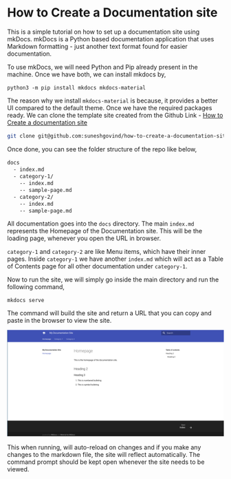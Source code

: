 # How to Create a Documentation site

This is a simple tutorial on how to set up a documentation site using mkDocs. mkDocs is a Python based documentation application that uses Markdown formatting - just another text format found for easier documentation. 

To use mkDocs, we will need Python and Pip already present in the machine. Once we have both, we can install mkdocs by,

```
python3 -m pip install mkdocs mkdocs-material
```

The reason why we install `mkdocs-material` is because, it provides a better UI compared to the default theme. Once we have the required packages ready. We can clone the template site created from the Github Link - [How to Create a documentation site](https://github.com/suneshgovind/how-to-create-a-documentation-site)

```bash
git clone git@github.com:suneshgovind/how-to-create-a-documentation-site.git
```

Once done, you can see the folder structure of the repo like below,

````
docs
  - index.md
  - category-1/
    -- index.md
    -- sample-page.md
  - category-2/
    -- index.md
    -- sample-page.md
````

All documentation goes into the `docs` directory. The main `index.md` represents the Homepage of the Documentation site. This will be the loading page, whenever you open the URL in browser.

`category-1` and `category-2` are like Menu items, which have their inner pages. Inside `category-1` we have another `index.md` which will act as a Table of Contents page for all other documentation under `category-1`.

Now to run the site, we will simply go inside the main directory and run the following command,

```
mkdocs serve
```

The command will build the site and return a URL that you can copy and paste in the browser to view the site. 

![](homepage.png)

This when running, will auto-reload on changes and if you make any changes to the markdown file, the site will reflect automatically. The command prompt should be kept open whenever the site needs to be viewed.